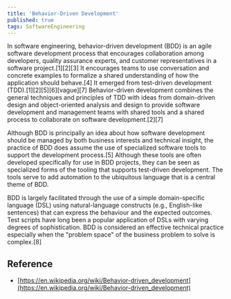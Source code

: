 ```yaml
---
title: 'Behavior-Driven Development'
published: true
tags: SoftwareEngineering
---
```


In software engineering, behavior-driven development (BDD) is an agile
software development process that encourages collaboration among developers,
quality assurance experts, and customer representatives in a software
project.[1][2][3] It encourages teams to use conversation and concrete
examples to formalize a shared understanding of how the application should
behave.[4] It emerged from test-driven development
(TDD).[1][2][5][6][vague][7] Behavior-driven development combines the general
techniques and principles of TDD with ideas from domain-driven design and
object-oriented analysis and design to provide software development and
management teams with shared tools and a shared process to collaborate on
software development.[2][7]

Although BDD is principally an idea about how software development should be
managed by both business interests and technical insight, the practice of BDD
does assume the use of specialized software tools to support the development
process.[5] Although these tools are often developed specifically for use in
BDD projects, they can be seen as specialized forms of the tooling that
supports test-driven development. The tools serve to add automation to the
ubiquitous language that is a central theme of BDD.

BDD is largely facilitated through the use of a simple domain-specific
language (DSL) using natural-language constructs (e.g., English-like
sentences) that can express the behaviour and the expected outcomes. Test
scripts have long been a popular application of DSLs with varying degrees of
sophistication. BDD is considered an effective technical practice especially
when the "problem space" of the business problem to solve is complex.[8]

## Reference

- [https://en.wikipedia.org/wiki/Behavior-driven_development](https://en.wikipedia.org/wiki/Behavior-driven_development)